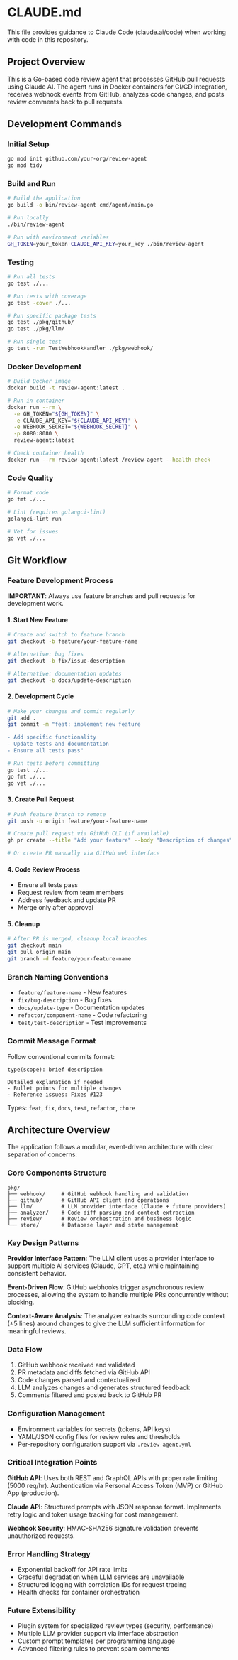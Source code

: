 # CLAUDE.md

This file provides guidance to Claude Code (claude.ai/code) when working with code in this repository.

## Project Overview

This is a Go-based code review agent that processes GitHub pull requests using Claude AI. The agent runs in Docker containers for CI/CD integration, receives webhook events from GitHub, analyzes code changes, and posts review comments back to pull requests.

## Development Commands

### Initial Setup
```bash
go mod init github.com/your-org/review-agent
go mod tidy
```

### Build and Run
```bash
# Build the application
go build -o bin/review-agent cmd/agent/main.go

# Run locally
./bin/review-agent

# Run with environment variables
GH_TOKEN=your_token CLAUDE_API_KEY=your_key ./bin/review-agent
```

### Testing
```bash
# Run all tests
go test ./...

# Run tests with coverage
go test -cover ./...

# Run specific package tests
go test ./pkg/github/
go test ./pkg/llm/

# Run single test
go test -run TestWebhookHandler ./pkg/webhook/
```

### Docker Development
```bash
# Build Docker image
docker build -t review-agent:latest .

# Run in container
docker run --rm \
  -e GH_TOKEN="${GH_TOKEN}" \
  -e CLAUDE_API_KEY="${CLAUDE_API_KEY}" \
  -e WEBHOOK_SECRET="${WEBHOOK_SECRET}" \
  -p 8080:8080 \
  review-agent:latest

# Check container health
docker run --rm review-agent:latest /review-agent --health-check
```

### Code Quality
```bash
# Format code
go fmt ./...

# Lint (requires golangci-lint)
golangci-lint run

# Vet for issues
go vet ./...
```

## Git Workflow

### Feature Development Process

**IMPORTANT**: Always use feature branches and pull requests for development work.

#### 1. Start New Feature
```bash
# Create and switch to feature branch
git checkout -b feature/your-feature-name

# Alternative: bug fixes
git checkout -b fix/issue-description

# Alternative: documentation updates  
git checkout -b docs/update-description
```

#### 2. Development Cycle
```bash
# Make your changes and commit regularly
git add .
git commit -m "feat: implement new feature

- Add specific functionality
- Update tests and documentation
- Ensure all tests pass"

# Run tests before committing
go test ./...
go fmt ./...
go vet ./...
```

#### 3. Create Pull Request
```bash
# Push feature branch to remote
git push -u origin feature/your-feature-name

# Create pull request via GitHub CLI (if available)
gh pr create --title "Add your feature" --body "Description of changes"

# Or create PR manually via GitHub web interface
```

#### 4. Code Review Process
- Ensure all tests pass
- Request review from team members
- Address feedback and update PR
- Merge only after approval

#### 5. Cleanup
```bash
# After PR is merged, cleanup local branches
git checkout main
git pull origin main
git branch -d feature/your-feature-name
```

### Branch Naming Conventions
- `feature/feature-name` - New features
- `fix/bug-description` - Bug fixes  
- `docs/update-type` - Documentation updates
- `refactor/component-name` - Code refactoring
- `test/test-description` - Test improvements

### Commit Message Format
Follow conventional commits format:
```
type(scope): brief description

Detailed explanation if needed
- Bullet points for multiple changes
- Reference issues: Fixes #123
```

Types: `feat`, `fix`, `docs`, `test`, `refactor`, `chore`

## Architecture Overview

The application follows a modular, event-driven architecture with clear separation of concerns:

### Core Components Structure
```
pkg/
├── webhook/     # GitHub webhook handling and validation
├── github/      # GitHub API client and operations
├── llm/         # LLM provider interface (Claude + future providers)
├── analyzer/    # Code diff parsing and context extraction
├── review/      # Review orchestration and business logic
└── store/       # Database layer and state management
```

### Key Design Patterns

**Provider Interface Pattern**: The LLM client uses a provider interface to support multiple AI services (Claude, GPT, etc.) while maintaining consistent behavior.

**Event-Driven Flow**: GitHub webhooks trigger asynchronous review processes, allowing the system to handle multiple PRs concurrently without blocking.

**Context-Aware Analysis**: The analyzer extracts surrounding code context (±5 lines) around changes to give the LLM sufficient information for meaningful reviews.

### Data Flow
1. GitHub webhook received and validated
2. PR metadata and diffs fetched via GitHub API
3. Code changes parsed and contextualized
4. LLM analyzes changes and generates structured feedback
5. Comments filtered and posted back to GitHub PR

### Configuration Management
- Environment variables for secrets (tokens, API keys)
- YAML/JSON config files for review rules and thresholds
- Per-repository configuration support via `.review-agent.yml`

### Critical Integration Points

**GitHub API**: Uses both REST and GraphQL APIs with proper rate limiting (5000 req/hr). Authentication via Personal Access Token (MVP) or GitHub App (production).

**Claude API**: Structured prompts with JSON response format. Implements retry logic and token usage tracking for cost management.

**Webhook Security**: HMAC-SHA256 signature validation prevents unauthorized requests.

### Error Handling Strategy
- Exponential backoff for API rate limits
- Graceful degradation when LLM services are unavailable  
- Structured logging with correlation IDs for request tracing
- Health checks for container orchestration

### Future Extensibility
- Plugin system for specialized review types (security, performance)
- Multiple LLM provider support via interface abstraction
- Custom prompt templates per programming language
- Advanced filtering rules to prevent spam comments
